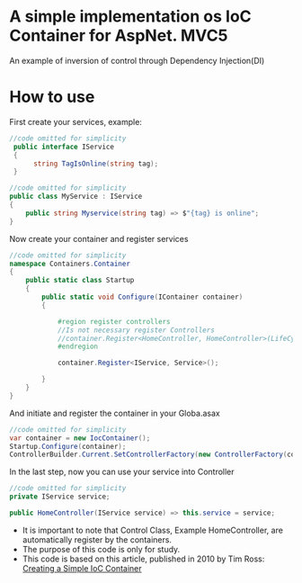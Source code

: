 # A simple implementation os IoC Container for AspNet. MVC5

An example of inversion of control through Dependency Injection(DI)

# How to use

First create your services, example:

```C#
//code omitted for simplicity
 public interface IService
 {
      string TagIsOnline(string tag);
 }
```

```C#
//code omitted for simplicity
public class MyService : IService
{
    public string Myservice(string tag) => $"{tag} is online";
}
```

Now create your container and register services

```C#
//code omitted for simplicity
namespace Containers.Container
{
    public static class Startup
    {
        public static void Configure(IContainer container)
        {

            #region register controllers
            //Is not necessary register Controllers
            //container.Register<HomeController, HomeController>(LifeCycle.Transient);
            #endregion

            container.Register<IService, Service>();

        }
    }
}
```

And initiate and register the container in your Globa.asax

```C#
//code omitted for simplicity
var container = new IocContainer();
Startup.Configure(container);
ControllerBuilder.Current.SetControllerFactory(new ControllerFactory(container));
```

In the last step, now you can use your service into Controller

```C#
//code omitted for simplicity
private IService service;

public HomeController(IService service) => this.service = service;

```

- It is important to note that Control Class, Example HomeController, are automatically register by the containers.
- The purpose of this code is only for study.
- This code is based on this article, published in 2010 by Tim Ross: [Creating a Simple IoC Container ](https://timross.wordpress.com/2010/01/21/creating-a-simple-ioc-container/) 
